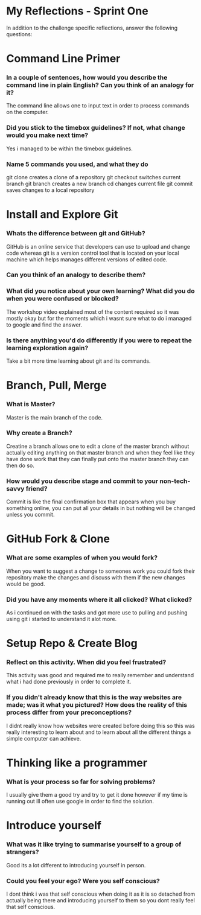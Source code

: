 # My Reflections - Sprint One 

In addition to the challenge specific reflections, answer the following questions:

# Command Line Primer 

<!-- Copy the answers you wrote in your temporary file earlier, under the sections below -->

### In a couple of sentences, how would you describe the command line in plain English? Can you think of an analogy for it?
The command line allows one to input text in order to process commands on the computer. 


### Did you stick to the timebox guidelines? If not, what change would you make next time?
Yes i managed to be within the timebox guidelines.


### Name 5 commands you used, and what they do
git clone creates a clone of a repository
git checkout switches current branch
git branch creates a new branch
cd changes current file
git commit saves changes to a local repository


# Install and Explore Git 

<!-- Copy your reflection answers into this file -->

### Whats the difference between git and GitHub?
GitHub is an online service that developers can use to upload and change code whereas git is a version control tool that is located on your local machine which helps manages different versions of edited code.


### Can you think of an analogy to describe them?



### What did you notice about your own learning? What did you do when you were confused or blocked?
The workshop video explained most of the content required so it was mostly okay but for the moments which i wasnt sure what to do i managed to google and find the answer.


### Is there anything you'd do differently if you were to repeat the learning exploration again?
Take a bit more time learning about git and its commands.



# Branch, Pull, Merge

<!-- Copy your reflection answers into this file -->

### What is Master?
Master is the main branch of the code.


### Why create a Branch?
Creatine a branch allows one to edit a clone of the master branch without actually editing anything on that master branch and when they feel like they have done work that they can finally put onto the master branch they can then do so.


### How would you describe stage and commit to your non-tech-savvy friend?  
Commit is like the final confirmation box that appears when you buy something online, you can put all your details in but nothing will be changed unless you commit.


# GitHub Fork & Clone

<!-- Answer the following questions -->

### What are some examples of when you would fork?
When you want to suggest a change to someones work you could fork their repository make the changes and discuss with them if the new changes would be good.



### Did you have any moments where it all clicked? What clicked?
As i continued on with the tasks and got more use to pulling and pushing using git i started to understand it alot more.




# Setup Repo & Create Blog

### Reflect on this activity. When did you feel frustrated?
This activity was good and required me to really remember and understand what i had done previously in order to complete it.


### If you didn't already know that this is the way websites are made; was it what you pictured? How does the reality of this process differ from your preconceptions?
I didnt really know how websites were created before doing this so this was really interesting to learn about and to learn about all the different things a simple computer can achieve.




# Thinking like a programmer

### What is your process so far for solving problems?
I usually give them a good try and try to get it done however if my time is running out ill often use google in order to find the solution. 




# Introduce yourself

### What was it like trying to summarise yourself to a group of strangers? 
Good its a lot different to introducing yourself in person. 


### Could you feel your ego? Were you self conscious? 
I dont think i was that self conscious when doing it as it is so detached from actually being there and introducing yourself to them so you dont really feel that self conscious. 
